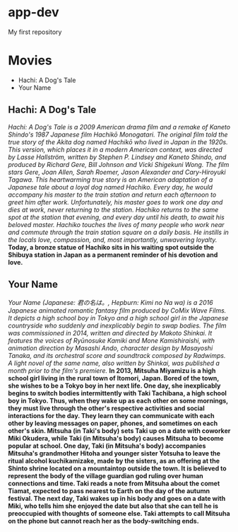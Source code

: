 # app-dev
My first repository
# Movies
- Hachi: A Dog's Tale
- Your Name
## Hachi: A Dog's Tale
*Hachi: A Dog's Tale is a 2009 American drama film and a remake of Kaneto Shindo's 1987 Japanese film Hachikō Monogatari. The original film told the true story of the Akita dog named Hachikō who lived in Japan in the 1920s. This version, which places it in a modern American context, was directed by Lasse Hallström, written by Stephen P. Lindsey and Kaneto Shindo, and produced by Richard Gere, Bill Johnson and Vicki Shigekuni Wong. The film stars Gere, Joan Allen, Sarah Roemer, Jason Alexander and Cary-Hiroyuki Tagawa.*
*This heartwarming true story is an American adaptation of a Japanese tale about a loyal dog named Hachiko. Every day, he would accompany his master to the train station and return each afternoon to greet him after work. Unfortunately, his master goes to work one day and dies at work, never returning to the station. Hachiko returns to the same spot at the station that evening, and every day until his death, to await his beloved master. Hachiko touches the lives of many people who work near and commute through the train station square on a daily basis. He instills in the locals love, compassion, and, most importantly, unwavering loyalty.*
**Today, a bronze statue of Hachiko sits in his waiting spot outside the Shibuya station in Japan as a permanent reminder of his devotion and love.**
## Your Name
*Your Name (Japanese: 君の名は。, Hepburn: Kimi no Na wa) is a 2016 Japanese animated romantic fantasy film produced by CoMix Wave Films. It depicts a high school boy in Tokyo and a high school girl in the Japanese countryside who suddenly and inexplicably begin to swap bodies. The film was commissioned in 2014, written and directed by Makoto Shinkai. It features the voices of Ryūnosuke Kamiki and Mone Kamishiraishi, with animation direction by Masashi Ando, character design by Masayoshi Tanaka, and its orchestral score and soundtrack composed by Radwimps. A light novel of the same name, also written by Shinkai, was published a month prior to the film's premiere.*
**In 2013, Mitsuha Miyamizu is a high school girl living in the rural town of Itomori, Japan. Bored of the town, she wishes to be a Tokyo boy in her next life. One day, she inexplicably begins to switch bodies intermittently with Taki Tachibana, a high school boy in Tokyo. Thus, when they wake up as each other on some mornings, they must live through the other's respective activities and social interactions for the day. They learn they can communicate with each other by leaving messages on paper, phones, and sometimes on each other's skin. Mitsuha (in Taki's body) sets Taki up on a date with coworker Miki Okudera, while Taki (in Mitsuha's body) causes Mitsuha to become popular at school. One day, Taki (in Mitsuha's body) accompanies Mitsuha's grandmother Hitoha and younger sister Yotsuha to leave the ritual alcohol kuchikamizake, made by the sisters, as an offering at the Shinto shrine located on a mountaintop outside the town. It is believed to represent the body of the village guardian god ruling over human connections and time. Taki reads a note from Mitsuha about the comet Tiamat, expected to pass nearest to Earth on the day of the autumn festival. The next day, Taki wakes up in his body and goes on a date with Miki, who tells him she enjoyed the date but also that she can tell he is preoccupied with thoughts of someone else. Taki attempts to call Mitsuha on the phone but cannot reach her as the body-switching ends.**
